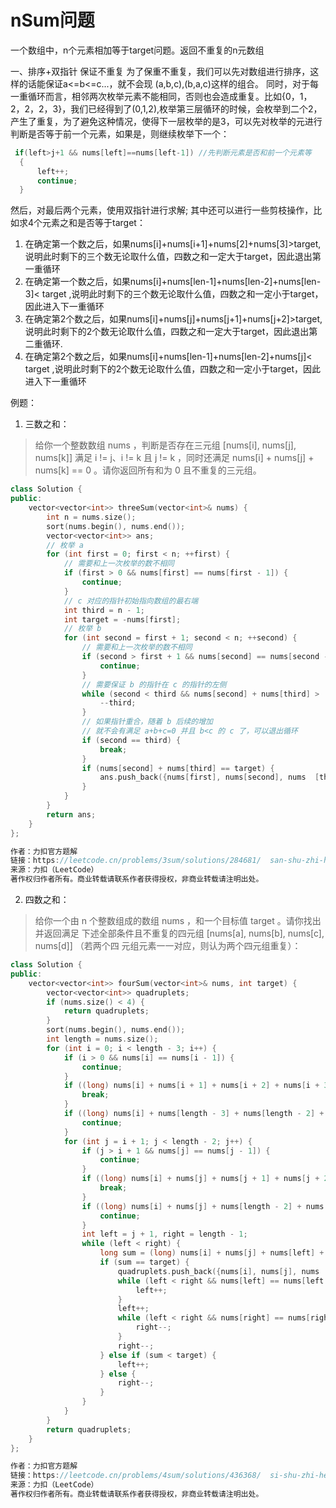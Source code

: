 # nSum问题
一个数组中，n个元素相加等于target问题。返回不重复的n元数组

一、排序+双指针
保证不重复
为了保重不重复，我们可以先对数组进行排序，这样的话能保证a<=b<=c...，就不会现
(a,b,c),(b,a,c)这样的组合。
同时，对于每一重循环而言，相邻两次枚举元素不能相同，否则也会造成重复。比如{0，1，2，2，2，3}，我们已经得到了(0,1,2),枚举第三层循环的时候，会枚举到二个2，产生了重复，为了避免这种情况，使得下一层枚举的是3，可以先对枚举的元进行判断是否等于前一个元素，如果是，则继续枚举下一个：
```cpp
 if(left>j+1 && nums[left]==nums[left-1]) //先判断元素是否和前一个元素等
  {
      left++;
      continue;
  }  
```
然后，对最后两个元素，使用双指针进行求解;
其中还可以进行一些剪枝操作，比如求4个元素之和是否等于target：
  1. 在确定第一个数之后，如果nums[i]+nums[i+1]+nums[2]+nums[3]>target,说明此时剩下的三个数无论取什么值，四数之和一定大于target，因此退出第一重循环
  2. 在确定第一个数之后，如果nums[i]+nums[len-1]+nums[len-2]+nums[len-3]< target ,说明此时剩下的三个数无论取什么值，四数之和一定小于target，因此进入下一重循环
  3. 在确定第2个数之后，如果nums[i]+nums[j]+nums[j+1]+nums[j+2]>target,说明此时剩下的2个数无论取什么值，四数之和一定大于target，因此退出第二重循环.
  4. 在确定第2个数之后，如果nums[i]+nums[len-1]+nums[len-2]+nums[j]< target ,说明此时剩下的2个数无论取什么值，四数之和一定小于target，因此进入下一重循环

例题：
  1. 三数之和：
  >给你一个整数数组 nums ，判断是否存在三元组 [nums[i], nums[j], nums[k]] 满足 i != j、i != k 且 j != k ，同时还满足 nums[i] + nums[j] + nums[k] == 0 。请你返回所有和为 0 且不重复的三元组。

  ```cpp
  class Solution {
  public:
      vector<vector<int>> threeSum(vector<int>& nums) {
          int n = nums.size();
          sort(nums.begin(), nums.end());
          vector<vector<int>> ans;
          // 枚举 a
          for (int first = 0; first < n; ++first) {
              // 需要和上一次枚举的数不相同
              if (first > 0 && nums[first] == nums[first - 1]) {
                  continue;
              }
              // c 对应的指针初始指向数组的最右端
              int third = n - 1;
              int target = -nums[first];
              // 枚举 b
              for (int second = first + 1; second < n; ++second) {
                  // 需要和上一次枚举的数不相同
                  if (second > first + 1 && nums[second] == nums[second -   1]) {
                      continue;
                  }
                  // 需要保证 b 的指针在 c 的指针的左侧
                  while (second < third && nums[second] + nums[third] >   target) {
                      --third;
                  }
                  // 如果指针重合，随着 b 后续的增加
                  // 就不会有满足 a+b+c=0 并且 b<c 的 c 了，可以退出循环
                  if (second == third) {
                      break;
                  }
                  if (nums[second] + nums[third] == target) {
                      ans.push_back({nums[first], nums[second], nums  [third]});
                  }
              }
          }
          return ans;
      }
  };
  
  作者：力扣官方题解
  链接：https://leetcode.cn/problems/3sum/solutions/284681/  san-shu-zhi-he-by-leetcode-solution/
  来源：力扣（LeetCode）
  著作权归作者所有。商业转载请联系作者获得授权，非商业转载请注明出处。
  ```
  2. 四数之和：
  >给你一个由 n 个整数组成的数组 nums ，和一个目标值 target 。请你找出并返回满足  下述全部条件且不重复的四元组 [nums[a], nums[b], nums[c], nums[d]] （若两个四  元组元素一一对应，则认为两个四元组重复）：
  
  ```cpp
  class Solution {
  public:
      vector<vector<int>> fourSum(vector<int>& nums, int target) {
          vector<vector<int>> quadruplets;
          if (nums.size() < 4) {
              return quadruplets;
          }
          sort(nums.begin(), nums.end());
          int length = nums.size();
          for (int i = 0; i < length - 3; i++) {
              if (i > 0 && nums[i] == nums[i - 1]) {
                  continue;
              }
              if ((long) nums[i] + nums[i + 1] + nums[i + 2] + nums[i + 3]   > target) {
                  break;
              }
              if ((long) nums[i] + nums[length - 3] + nums[length - 2] +   nums[length - 1] < target) {
                  continue;
              }
              for (int j = i + 1; j < length - 2; j++) {
                  if (j > i + 1 && nums[j] == nums[j - 1]) {
                      continue;
                  }
                  if ((long) nums[i] + nums[j] + nums[j + 1] + nums[j + 2]   > target) {
                      break;
                  }
                  if ((long) nums[i] + nums[j] + nums[length - 2] + nums  [length - 1] < target) {
                      continue;
                  }
                  int left = j + 1, right = length - 1;
                  while (left < right) {
                      long sum = (long) nums[i] + nums[j] + nums[left] +   nums[right];
                      if (sum == target) {
                          quadruplets.push_back({nums[i], nums[j], nums  [left], nums[right]});
                          while (left < right && nums[left] == nums[left +   1]) {
                              left++;
                          }
                          left++;
                          while (left < right && nums[right] == nums[right   - 1]) {
                              right--;
                          }
                          right--;
                      } else if (sum < target) {
                          left++;
                      } else {
                          right--;
                      }
                  }
              }
          }
          return quadruplets;
      }
  };
  
  作者：力扣官方题解
  链接：https://leetcode.cn/problems/4sum/solutions/436368/  si-shu-zhi-he-by-leetcode-solution/
  来源：力扣（LeetCode）
  著作权归作者所有。商业转载请联系作者获得授权，非商业转载请注明出处。
  ```















